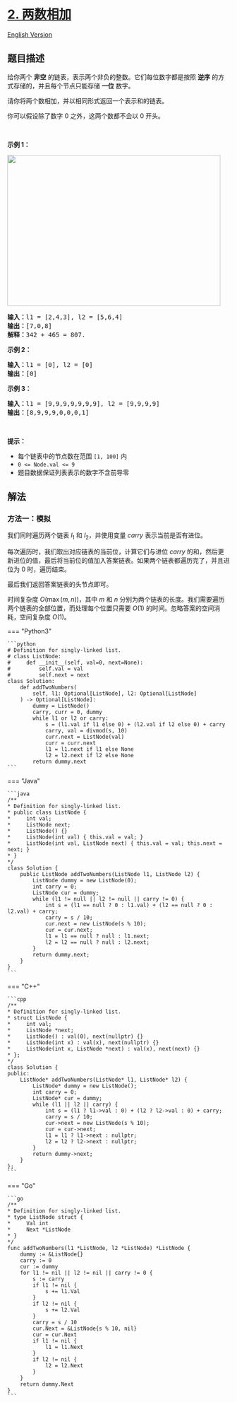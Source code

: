 # [2. 两数相加](https://leetcode.cn/problems/add-two-numbers)

[English Version](/solution/0000-0099/0002.Add%20Two%20Numbers/README_EN.md)

## 题目描述

<!-- 这里写题目描述 -->

<p>给你两个 <strong>非空</strong> 的链表，表示两个非负的整数。它们每位数字都是按照 <strong>逆序</strong> 的方式存储的，并且每个节点只能存储 <strong>一位</strong> 数字。</p>

<p>请你将两个数相加，并以相同形式返回一个表示和的链表。</p>

<p>你可以假设除了数字 0 之外，这两个数都不会以 0 开头。</p>

<p> </p>

<p><strong>示例 1：</strong></p>
<img alt="" src="https://fastly.jsdelivr.net/gh/doocs/leetcode@main/solution/0000-0099/0002.Add%20Two%20Numbers/images/addtwonumber1.jpg" style="width: 483px; height: 342px;" />
<pre>
<strong>输入：</strong>l1 = [2,4,3], l2 = [5,6,4]
<strong>输出：</strong>[7,0,8]
<strong>解释：</strong>342 + 465 = 807.
</pre>

<p><strong>示例 2：</strong></p>

<pre>
<strong>输入：</strong>l1 = [0], l2 = [0]
<strong>输出：</strong>[0]
</pre>

<p><strong>示例 3：</strong></p>

<pre>
<strong>输入：</strong>l1 = [9,9,9,9,9,9,9], l2 = [9,9,9,9]
<strong>输出：</strong>[8,9,9,9,0,0,0,1]
</pre>

<p> </p>

<p><strong>提示：</strong></p>

<ul>
	<li>每个链表中的节点数在范围 <code>[1, 100]</code> 内</li>
	<li><code>0 <= Node.val <= 9</code></li>
	<li>题目数据保证列表表示的数字不含前导零</li>
</ul>

## 解法

### 方法一：模拟

我们同时遍历两个链表 $l_1$ 和 $l_2$，并使用变量 $carry$ 表示当前是否有进位。

每次遍历时，我们取出对应链表的当前位，计算它们与进位 $carry$ 的和，然后更新进位的值，最后将当前位的值加入答案链表。如果两个链表都遍历完了，并且进位为 $0$ 时，遍历结束。

最后我们返回答案链表的头节点即可。

时间复杂度 $O(\max(m, n))$，其中 $m$ 和 $n$ 分别为两个链表的长度。我们需要遍历两个链表的全部位置，而处理每个位置只需要 $O(1)$ 的时间。忽略答案的空间消耗，空间复杂度 $O(1)$。

<!-- tabs:start -->

=== "Python3"

    ```python
    # Definition for singly-linked list.
    # class ListNode:
    #     def __init__(self, val=0, next=None):
    #         self.val = val
    #         self.next = next
    class Solution:
        def addTwoNumbers(
            self, l1: Optional[ListNode], l2: Optional[ListNode]
        ) -> Optional[ListNode]:
            dummy = ListNode()
            carry, curr = 0, dummy
            while l1 or l2 or carry:
                s = (l1.val if l1 else 0) + (l2.val if l2 else 0) + carry
                carry, val = divmod(s, 10)
                curr.next = ListNode(val)
                curr = curr.next
                l1 = l1.next if l1 else None
                l2 = l2.next if l2 else None
            return dummy.next
    ```

=== "Java"

    ```java
    /**
    * Definition for singly-linked list.
    * public class ListNode {
    *     int val;
    *     ListNode next;
    *     ListNode() {}
    *     ListNode(int val) { this.val = val; }
    *     ListNode(int val, ListNode next) { this.val = val; this.next = next; }
    * }
    */
    class Solution {
        public ListNode addTwoNumbers(ListNode l1, ListNode l2) {
            ListNode dummy = new ListNode(0);
            int carry = 0;
            ListNode cur = dummy;
            while (l1 != null || l2 != null || carry != 0) {
                int s = (l1 == null ? 0 : l1.val) + (l2 == null ? 0 : l2.val) + carry;
                carry = s / 10;
                cur.next = new ListNode(s % 10);
                cur = cur.next;
                l1 = l1 == null ? null : l1.next;
                l2 = l2 == null ? null : l2.next;
            }
            return dummy.next;
        }
    }
    ```

=== "C++"

    ```cpp
    /**
    * Definition for singly-linked list.
    * struct ListNode {
    *     int val;
    *     ListNode *next;
    *     ListNode() : val(0), next(nullptr) {}
    *     ListNode(int x) : val(x), next(nullptr) {}
    *     ListNode(int x, ListNode *next) : val(x), next(next) {}
    * };
    */
    class Solution {
    public:
        ListNode* addTwoNumbers(ListNode* l1, ListNode* l2) {
            ListNode* dummy = new ListNode();
            int carry = 0;
            ListNode* cur = dummy;
            while (l1 || l2 || carry) {
                int s = (l1 ? l1->val : 0) + (l2 ? l2->val : 0) + carry;
                carry = s / 10;
                cur->next = new ListNode(s % 10);
                cur = cur->next;
                l1 = l1 ? l1->next : nullptr;
                l2 = l2 ? l2->next : nullptr;
            }
            return dummy->next;
        }
    };
    ```

=== "Go"

    ```go
    /**
    * Definition for singly-linked list.
    * type ListNode struct {
    *     Val int
    *     Next *ListNode
    * }
    */
    func addTwoNumbers(l1 *ListNode, l2 *ListNode) *ListNode {
        dummy := &ListNode{}
        carry := 0
        cur := dummy
        for l1 != nil || l2 != nil || carry != 0 {
            s := carry
            if l1 != nil {
                s += l1.Val
            }
            if l2 != nil {
                s += l2.Val
            }
            carry = s / 10
            cur.Next = &ListNode{s % 10, nil}
            cur = cur.Next
            if l1 != nil {
                l1 = l1.Next
            }
            if l2 != nil {
                l2 = l2.Next
            }
        }
        return dummy.Next
    }
    ```


<!-- tabs:end -->

<!-- end -->
